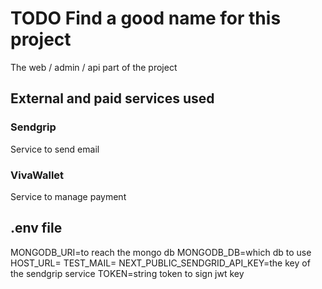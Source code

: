 # TODO Find a good name for this project
The web / admin / api part of the project

## External and paid services used
### Sendgrip
Service to send email
### VivaWallet
Service to manage payment

## .env file
MONGODB_URI=to reach the mongo db
MONGODB_DB=which db to use
HOST_URL=
TEST_MAIL=
NEXT_PUBLIC_SENDGRID_API_KEY=the key of the sendgrip service
TOKEN=string token to sign jwt key
